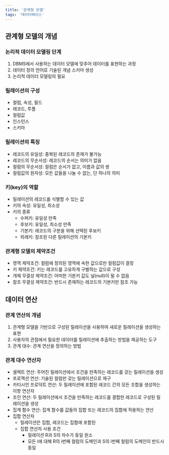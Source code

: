 ```yaml
---
title: '관계형 모델'
tags: '데이터베이스'
---
```


## 관계형 모델의 개념

### 논리적 데이터 모델링 단계
1. DBMS에서 사용하는 데이터 모델에 맞추어 데이터를 표현하는 과정
2. 데이터 정의 언어로 기술된 개념 스키마 생성
3. 논리적 데이터 모델링의 필요

### 릴레이션의 구성
- 컬럼, 속성, 필드
- 레코드, 투플
- 컬럼값
- 인스턴스
- 스키마

### 릴레이션의 특징
- 레코드의 유일성: 중복된 레코드의 존재가 불가능
- 레코드의 무순서성: 레코드의 순서는 의미가 없음
- 컬럼의 무순서성: 컬럼은 순서가 없고, 이름과 값의 쌍
- 컬럼값의 원자성: 모든 값들을 나눌 수 없는, 단 하나의 의미

### 키(key)의 역할
- 릴레이션의 레코드를 식별할 수 있는 값
- 키의 속성: 유일성, 최소성
- 키의 종류
  - 수퍼키: 유일성 만족
  - 후보키: 유일성, 최소성 만족
  - 기본키: 레코드의 구분을 위해 선택된 후보키
  - 외래키: 참조된 다른 릴레이션의 기본키
 
### 관계형 모델의 제약조건
- 영역 제약조건: 컬럼에 정의된 영역에 속한 값으로만 컬럼값이 결정
- 키 제약조건: 키는 레코드를 고유하게 구별하는 값으로 구성
- 개체 무결성 제약조건: 어떠한 기본키 값도 널(null)이 될 수 없음
- 참조 무결성 제약조건: 반드시 존재하는 레코드의 기본키만 참조 가능

## 데이터 연산

### 관계 연산의 개념
1. 관계형 모델을 기반으로 구성된 릴레이션을 사용하여 새로운 릴레이션을 생성하는 표현
2. 사용자의 관점에서 필요한 데이터를 릴레이션에 추출하는 방법을 제공하는 도구
3. 관계 대수: 관계 연산을 정의하는 방법

### 관계 대수 연산자
- 셀렉트 연산: 주어진 릴레이션에서 조건을 만족하는 레코드를 갖는 릴레이션을 생성
- 프로젝션 연산: 기술된 컬럼만 갖는 릴레이션으로 재구
- 카티시언 프로덕트 연산: 두 릴레이션에 포함된 레코드 간의 모든 조합을 생성하는 이항 연산자
- 조인 연산: 두 릴레이션에서 조건을 만족하는 레코드를 결합한 레코드로 구성된 릴레이션을 생성
- 집계 함수 연산: 집계 함수를 값들의 집합 또는 레코드의 집합에 적용하는 연산
- 집합 연산자
  - 릴레이션은 집합, 레코드는 집합에 포함된
  - 집합 연산자 사용 조건
    - 릴레이션 R과 S의 차수가 동일 원소
    - 모든 i에 대해 R의 i번째 컬럼의 도메인과 S의 i번째 컬럼의 도메인이 반드시 동일

